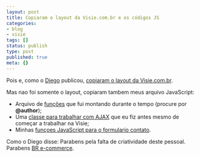 ```yaml
---
layout: post
title: Copiaram o layout da Visie.com.br e os códigos JS
categories:
- blog
- visie
tags: []
status: publish
type: post
published: true
meta: {}
---
```

Pois e, como o [Diego](http://diegoeis.com/) publicou, [copiaram o layout da Visie.com.br](http://diegoeis.com/copiaram-o-layout-da-visiecombr/).

Mas nao foi somente o layout, copiaram tambem meus arquivo JavaScript:


* Arquivo de [funções](http://www.brecommerce.com.br/funcoes.js) que fui montando durante o tempo (procure por **@author**);
* Uma [classe para trabalhar com AJAX](http://www.brecommerce.com.br/Ajax.js) que eu fiz antes mesmo de começar a trabalhar na Visie;
* Minhas [funçoes JavaScript para o formulario contato](http://www.brecommerce.com.br/contato.js).

Como o Diego disse:
Parabens pela falta de criatividade deste pessoal. Parabens [BR e-commerce](http://www.brecommerce.com.br/).
